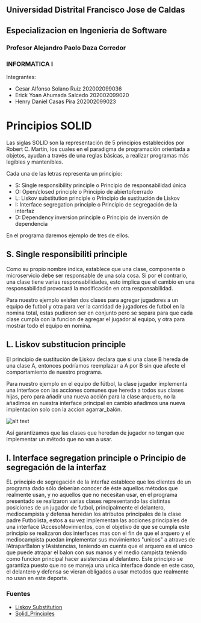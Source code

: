 ## Universidad Distrital Francisco Jose de Caldas
## Especializacion en Ingenieria de Software
### Profesor Alejandro Paolo Daza Corredor
### INFORMATICA I

Integrantes:

- Cesar Alfonso Solano Ruiz  202002099036
- Erick Yoan Ahumada Salcedo 202002099020
- Henry Daniel Casas Pira    202002099023 		


# Principios SOLID

Las siglas SOLID son la representación de 5 principios establecidos por Robert C. Martin, los cuales en el paradigma de programación orientada a objetos, 
ayudan a través de una reglas básicas, a realizar programas más legibles y mantenibles.

Cada una de las letras representa un principio:

- S: Single responsibility principle o Principio de responsabilidad única
- O: Open/closed principle o Principio de abierto/cerrado
- L: Liskov substitution principle o Principio de sustitución de Liskov
- I: Interface segregation principle o Principio de segregación de la interfaz
- D: Dependency inversion principle o Principio de inversión de dependencia

En el programa daremos ejemplo de tres de ellos.

## S. Single responsibiliti principle

Como su propio nombre indica, establece que una clase, componente o microservicio debe ser responsable de una sola cosa. Si por el contrario, una clase tiene varias responsabilidades, esto implica que el cambio en una responsabilidad provocará la modificación en otra responsabilidad.

Para nuestro ejemplo existen dos clases para agregar jugadores a un equipo de futbol y otra para ver la cantidad de jugadores de futbol en la nomina total, estas pudieron ser en conjunto pero se separa para que cada clase cumpla con la funcion de agregar el jugador al equipo, y otra para mostrar todo el equipo en nomina.


## L. Liskov substitucion principle 

El principio de sustitución de Liskov declara que si una clase B hereda de una clase A, entonces podríamos reemplazar a A por B sin que afecte el 
comportamiento de nuestro programa.

Para nuestro ejemplo en el equipo de fútbol, la clase jugador implementa una interface con las acciones comunes que hereda a todos sus clases hijas, 
pero para añadir una nueva acción para la clase arquero, no la añadimos en nuestra interface principal en cambio añadimos una nueva implentacion solo 
con la accion agarrar_balón.

![alt text](https://github.com/scesar87/SOLID_Principles/blob/master/images/Liskov.png)

Así garantizamos que las clases que heredan de jugador no tengan que implementar un método que no van a usar.


## I. Interface segregation principle o Principio de segregación de la interfaz

EL principio de segregación de la interfaz establece que los clientes de un programa dado sólo deberían conocer de éste aquellos métodos que realmente usan,
 y no aquellos que no necesitan usar, en el programa presentado se realizaron varias clases representando las distintas posiciones de un jugador de futbol, 
principalmente el delantero, mediocampista y defensa heredan los atributos principales de la clase padre Futbolista, estos a su vez implementan las acciones 
principales de una interface IAccesoMovimientos, con el objetivo de que se cumpla este principio se realizaron dos interfaces mas con el fin de que el arquero
y el mediocampista puedan implementar sus movimientos "unicos" a atraves de IAtraparBalon y IAsistencias, teniendo en cuenta que el arquero es el unico que puede
atrapar el balon con sus manos y el medio campista teniendo como funcion principal hacer asistencias al delantero. 
Este principio se garantiza puesto que no se maneja una unica interface donde en este caso, el delantero y defensa se vieran obligados a usar metodos 
que realmente no usan en este deporte.



### Fuentes

- [Liskov Substitution](https://tech.tribalyte.eu/blog-principios-solid-liskov)
- [Solid_Principles](https://enmilocalfunciona.io/principios-solid/)
